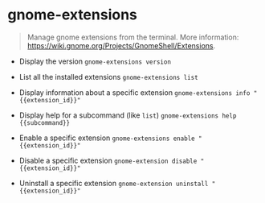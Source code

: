# gnome-extensions
> Manage gnome extensions from the terminal.
> More information: <https://wiki.gnome.org/Projects/GnomeShell/Extensions>.

- Display the version
`gnome-extensions version`

- List all the installed extensions
`gnome-extensions list`

- Display information about a specific extension
`gnome-extensions info "{{extension_id}}"`

- Display help for a subcommand (like `list`)
`gnome-extensions help {{subcommand}}`

- Enable a specific extension
`gnome-extensions enable "{{extension_id}}"`

- Disable a specific extension
`gnome-extension disable "{{extension_id}}"`

- Uninstall a specific extension
`gnome-extension uninstall "{{extension_id}}"`
